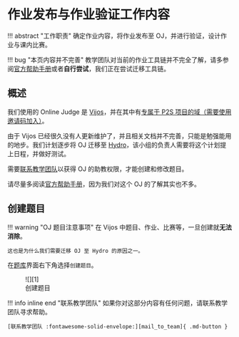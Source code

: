 # 作业发布与作业验证工作内容

!!! abstract "工作职责"
    确定作业内容，将作业发布至 OJ，并进行验证，设计作业与课内比赛。

!!! bug "本页内容并不完善"
    教学团队对当前的作业工具链并不完全了解，请多参阅[官方帮助手册](https://vijos.org/wiki/help)或者**自行尝试**，我们正在尝试迁移工具链。

## 概述

我们使用的 Online Judge 是 [Vijos](https://vijos.org/)，并在其中有[专属于 P2S 项目的域（需要使用邀请码加入）](https://vijos.org/d/datawhale_p2s/)。

由于 Vijos 已经很久没有人更新维护了，并且相关文档并不完善，只能是勉强能用的地步。我们计划逐步将 OJ 迁移至 [Hydro](https://hydro.ac/)，该小组的负责人需要将这个计划提上日程，并做好测试。

需要[联系教学团队][mail_to_team]以获得 OJ 的助教权限，才能创建和修改题目。

请尽量多阅读[官方帮助手册](https://vijos.org/wiki/help)，因为我们对这个 OJ 的了解其实也不多。

## 创建题目

!!! warning "OJ 题目注意事项"
    在 Vijos 中题目、作业、比赛等，一旦创建就**无法消除**。
    
    这也是为什么我们需要迁移 OJ 至 Hydro 的原因之一。

在[题库](https://vijos.org/d/datawhale_p2s/p)界面右下角选择`创建题目`。

<figure markdown>
![][1]
<figcaption>创建题目</figcaption>
</figure>

!!! info inline end "联系教学团队"
    如果你对这部分内容有任何问题，请联系教学团队寻求帮助。

    [联系教学团队 :fontawesome-solid-envelope:][mail_to_team]{ .md-button }


[mail_to_team]: ../../Team/team.md
[1]: ../../images/contribute/create_problem.png